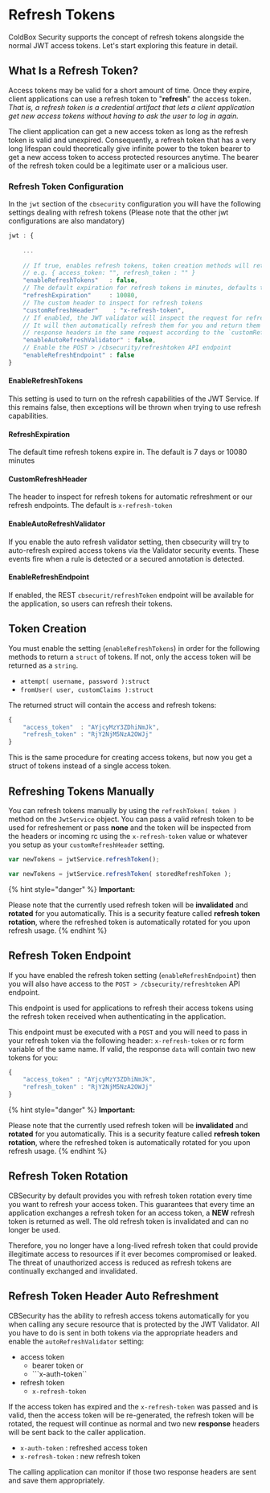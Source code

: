 # Refresh Tokens

ColdBox Security supports the concept of refresh tokens alongside the normal JWT access tokens.  Let's start exploring this feature in detail.

## What Is a Refresh Token?

Access tokens may be valid for a short amount of time. Once they expire, client applications can use a refresh token to "**refresh**" the access token. _That is, a refresh token is a credential artifact that lets a client application get new access tokens without having to ask the user to log in again._

The client application can get a new access token as long as the refresh token is valid and unexpired. Consequently, a refresh token that has a very long lifespan could theoretically give infinite power to the token bearer to get a new access token to access protected resources anytime. The bearer of the refresh token could be a legitimate user or a malicious user.

### Refresh Token Configuration

In the `jwt` section of the `cbsecurity` configuration you will have the following settings dealing with refresh tokens \(Please note that the other jwt configurations are also mandatory\)

```javascript
jwt : {
    
    ...
    
    // If true, enables refresh tokens, token creation methods will return a struct instead of just an access token string
    // e.g. { access_token: "", refresh_token : "" }
    "enableRefreshTokens"   : false,
    // The default expiration for refresh tokens in minutes, defaults to 7 days
    "refreshExpiration"     : 10080,
    // The custom header to inspect for refresh tokens
    "customRefreshHeader"    : "x-refresh-token",
    // If enabled, the JWT validator will inspect the request for refresh tokens and expired access tokens
    // It will then automatically refresh them for you and return them back as 
    // response headers in the same request according to the `customRefreshHeader` and `customAuthHeader`
    "enableAutoRefreshValidator" : false,
    // Enable the POST > /cbsecurity/refreshtoken API endpoint
    "enableRefreshEndpoint" : false
}
```

#### EnableRefreshTokens

This setting is used to turn on the refresh capabilities of the JWT Service.  If this remains false, then exceptions will be thrown when trying to use refresh capabilities.

#### RefreshExpiration

The default time refresh tokens expire in.  The default is 7 days or 10080 minutes

#### CustomRefreshHeader

The header to inspect for refresh tokens for automatic refreshment or our refresh endpoints. The default is `x-refresh-token`

#### EnableAutoRefreshValidator

If you enable the auto refresh validator setting, then cbsecurity will try to auto-refresh expired access tokens via the Validator security events. These events fire when a rule is detected or a secured annotation is detected.

#### EnableRefreshEndpoint

If enabled, the REST `cbsecurit/refreshToken` endpoint will be available for the application, so users can refresh their tokens.

## Token Creation

You must enable the setting \(`enableRefreshTokens`\) in order for the following methods to return a `struct` of tokens. If not, only the access token will be returned as a `string`.

* `attempt( username, password ):struct`
* `fromUser( user, customClaims ):struct`

The returned struct will contain the access and refresh tokens:

```javascript
{
    "access_token"  : "AYjcyMzY3ZDhiNmJk",
    "refresh_token" : "RjY2NjM5NzA2OWJj"
}
```

This is the same procedure for creating access tokens, but now you get a struct of tokens instead of a single access token.

## Refreshing Tokens Manually

You can refresh tokens manually by using the `refreshToken( token )` method on the `JwtService` object. You can pass a valid refresh token to be used for refreshement or pass **none** and the token will be inspected from the headers or incoming rc using the `x-refresh-token` value or whatever you setup as your `customRefreshHeader` setting.

```javascript
var newTokens = jwtService.refreshToken();

var newTokens = jwtService.refreshToken( storedRefreshToken );
```

{% hint style="danger" %}
**Important:**  
  
Please note that the currently used refresh token will be **invalidated** and **rotated** for you automatically. This is a security feature called **refresh token rotation**, where the refreshed token is automatically rotated for you upon refresh usage.
{% endhint %}

## Refresh Token Endpoint

If you have enabled the refresh token setting \(`enableRefreshEndpoint`\) then you will also have access to the `POST > /cbsecurity/refreshtoken` API endpoint.

This endpoint is used for applications to refresh their access tokens using the refresh token received when authenticating in the application.

This endpoint must be executed with a `POST` and you will need to pass in your refresh token via the following header: `x-refresh-token` or rc form variable of the same name. If valid, the response `data` will contain two new tokens for you:

```javascript
{
    "access_token" : "AYjcyMzY3ZDhiNmJk",
    "refresh_token" : "RjY2NjM5NzA2OWJj"
}
```

{% hint style="danger" %}
**Important:**  
  
Please note that the currently used refresh token will be **invalidated** and **rotated** for you automatically. This is a security feature called **refresh token rotation**, where the refreshed token is automatically rotated for you upon refresh usage.
{% endhint %}

## Refresh Token Rotation

CBSecurity by default provides you with refresh token rotation every time you want to refresh your access token. This guarantees that every time an application exchanges a refresh token for an access token, a **NEW** refresh token is returned as well. The old refresh token is invalidated and can no longer be used.

Therefore, you no longer have a long-lived refresh token that could provide illegitimate access to resources if it ever becomes compromised or leaked. The threat of unauthorized access is reduced as refresh tokens are continually exchanged and invalidated.

## Refresh Token Header Auto Refreshment

CBSecurity has the ability to refresh access tokens automatically for you when calling any secure resource that is protected by the JWT Validator. All you have to do is sent in both tokens via the appropriate headers and enable the `autoRefreshValidator` setting:

* access token
  * bearer token or
  * ```x-auth-token``
* refresh token
  * `x-refresh-token`

If the access token has expired and the `x-refresh-token` was passed and is valid, then the access token will be re-generated, the refresh token will be rotated, the request will continue as normal and two new **response** headers will be sent back to the caller application.

* `x-auth-token` : refreshed access token
* `x-refresh-token` : new refresh token

The calling application can monitor if those two response headers are sent and save them appropriately.

